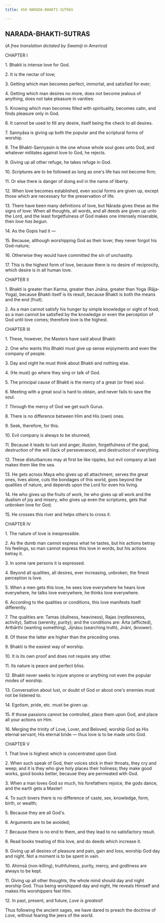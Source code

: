 ```yaml
---
title: 450 NARADA-BHAKTI-SUTRAS

---
```

  

## NARADA-BHAKTI-SUTRAS

(*A free translation dictated by Swamiji in America*)

CHAPTER I

1\. Bhakti is intense love for God.

2\. It is the nectar of love;

3\. Getting which man becomes perfect, immortal, and satisfied for ever;

4\. Getting which man desires no more, does not become jealous of
anything, does not take pleasure in vanities:

5\. Knowing which man becomes filled with spirituality, becomes calm,
and finds pleasure only in God.

6\. It cannot be used to fill any desire, itself being the check to all
desires.

7\. Sannyāsa is giving up both the popular and the scriptural forms of
worship.

8\. The Bhakti-Sannyasin is the one whose whole soul goes unto God, and
whatever militates against love to God, he rejects.

9\. Giving up all other refuge, he takes refuge in God.

10\. Scriptures are to be followed as long as one's life has not become
firm;

11\. Or else there is danger of doing evil in the name of liberty.

12\. When love becomes established, even social forms are given up,
except those which are necessary for the preservation of life.

13\. There have been many definitions of love, but Nārada gives these as
the signs of love: When all thoughts, all words, and all deeds are given
up unto the Lord, and the least forgetfulness of God makes one intensely
miserable, then *love has begun*.

14\. As the Gopis had it —

15\. Because, although worshipping God as their lover, they never forgot
his God-nature;

16\. Otherwise they would have committed the sin of unchastity.

17\. This is the highest form of love, because there is no desire of
reciprocity, which desire is in all human love.

CHAPTER II

1\. Bhakti is greater than Karma, greater than Jnāna, greater than Yoga
(Rāja-Yoga), because Bhakti itself is its result, because Bhakti is both
the means and the end (fruit).

2\. As a man cannot satisfy his hunger by simple knowledge or sight of
food, so a man cannot be satisfied by the knowledge or even the
perception of God until love comes; therefore love is the highest.

CHAPTER III

1\. These, however, the Masters have said about Bhakti:

2\. One who wants this Bhakti must give up sense enjoyments and even the
company of people.

3\. Day and night he must think about Bhakti and nothing else.

4\. (He must) go where they sing or talk of God.

5\. The principal cause of Bhakti is the mercy of a great (or free)
soul.

6\. Meeting with a great soul is hard to obtain, and never fails to save
the soul.

7\. Through the mercy of God we get such Gurus.

8\. There is no difference between Him and His (own) ones.

9\. Seek, therefore, for this.

10\. Evil company is always to be shunned;

11\. Because it leads to lust and anger, illusion, forgetfulness of the
goal, destruction of the will (lack of perseverance), and destruction of
everything.

12\. These disturbances may at first be like ripples, but evil company
at last makes them like the sea.

13\. He gets across Maya who gives up all attachment, serves the great
ones, lives alone, cuts the bondages of this world, goes beyond the
qualities of nature, and depends upon the Lord for even his living.

14\. He who gives up the fruits of work, he who gives up all work and
the dualism of joy and misery, who gives up even the scriptures, gets
that unbroken love for God;

15\. He crosses this river and helps others to cross it.

CHAPTER IV

1\. The nature of love is inexpressible.

2\. As the dumb man cannot express what he tastes, but his actions
betray his feelings, so man cannot express this love in words, but his
actions betray it.

3\. In some rare persons it is expressed.

4\. Beyond all qualities, all desires, ever increasing, unbroken, the
finest perception is love.

5\. When a men gets this love, he sees love everywhere he hears love
everywhere, he talks love everywhere, he thinks love everywhere.

6\. According to the qualities or conditions, this love manifests itself
differently.

7\. The qualities are: Tamas (dullness, heaviness), Rajas (restlessness,
activity), Sattva (serenity, purity); and the conditions are: Ârta
(afflicted), Arthārthi (wanting something), Jijnāsu (searching truth),
Jnāni, (knower).

8\. Of these the latter are higher than the preceding ones.

9\. Bhakti is the easiest way of worship.

10\. It is its own proof and does not require any other.

11\. Its nature is peace and perfect bliss.

12\. Bhakti never seeks to injure anyone or anything not even the
popular modes of worship.

13\. Conversation about lust, or doubt of God or about one's enemies
must not be listened to.

14\. Egotism, pride, etc. must be given up.

15\. If those passions cannot be controlled, place them upon God, and
place all your actions on Him.

16\. Merging the trinity of Love, Lover, and Beloved, worship God as His
eternal servant, His eternal bride — thus love is to be made unto God.

CHAPTER V

1\. That love is highest which is concentrated upon God.

2\. When such speak of God, their voices stick in their throats, they
cry and weep; and it is they who give holy places their holiness; they
make good works, good books better, because they are permeated with God.

3\. When a man loves God so much, his forefathers rejoice, the gods
dance, and the earth gets a Master!

4\. To such lovers there is no difference of caste, sex, knowledge,
form, birth, or wealth;

5\. Because they are all God's.

6\. Arguments are to be avoided;

7\. Because there is no end to them, and they lead to no satisfactory
result.

8\. Read books treating of this love, and do deeds which increase it.

9\. Giving up all desires of pleasure and pain, gain and loss, worship
God day and night. Not a moment is to be spent in vain.

10\. Ahimsā (non-killing), truthfulness, purity, mercy, and godliness
are always to be kept.

11\. Giving up all other thoughts, the whole mind should day and night
worship God. Thus being worshipped day and night, He reveals Himself and
makes His worshippers feel Him.

12\. In past, present, and future, *Love is greatest*!

Thus following the ancient sages, we have dared to preach the doctrine
of *Love*, without fearing the jeers of the world.